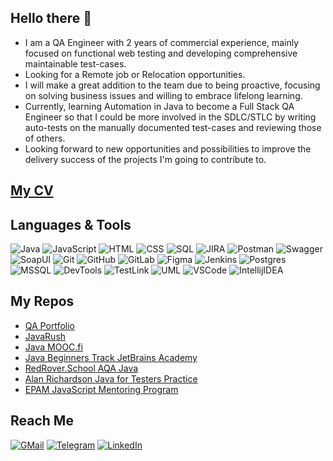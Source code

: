 ## Hello there 👋

- I am a QA Engineer with 2 years of commercial experience, mainly focused on functional web testing and developing comprehensive maintainable test-cases. 
- Looking for a Remote job or Relocation opportunities.
- I will make a great addition to the team due to being proactive, focusing on solving business issues and willing to embrace lifelong learning.
- Currently, learning Automation in Java to become a Full Stack QA Engineer so that I could be more involved in the SDLC/STLC by writing auto-tests on the manually documented test-cases and reviewing those of others.
- Looking forward to new opportunities and possibilities to improve the delivery success of the projects I'm going to contribute to.

## [My CV](https://github.com/lawb4/qa-portfolio/blob/main/CV_QA_YAHOR-LABANAU_v5.pdf)

## Languages & Tools

![Java](https://img.shields.io/badge/-Java-323236?style=for-the-badge&logo=java) ![JavaScript](https://img.shields.io/badge/-JavaScript-323236?style=for-the-badge&logo=javascript) ![HTML](https://img.shields.io/badge/HTML-323236?style=for-the-badge&logo=html5) ![CSS](https://img.shields.io/badge/CSS-323236?style=for-the-badge&logo=css3) ![SQL](https://img.shields.io/badge/SQL-323236?style=for-the-badge&logo=postgresql)
![JIRA](https://img.shields.io/badge/JIRA-323236?style=for-the-badge&logo=jira) ![Postman](https://img.shields.io/badge/POSTMAN-323236?style=for-the-badge&logo=postman) ![Swagger](https://img.shields.io/badge/SWAGGER-323236?style=for-the-badge&logo=swagger) ![SoapUI](https://img.shields.io/badge/SOAPUI-323236?style=for-the-badge&logo=soapui) ![Git](https://img.shields.io/badge/git-323236?style=for-the-badge&logo=git) ![GitHub](https://img.shields.io/badge/GitHub-323236?style=for-the-badge&logo=github) ![GitLab](https://img.shields.io/badge/gitlab-323236?style=for-the-badge&logo=gitlab) ![Figma](https://img.shields.io/badge/figma-323236?style=for-the-badge&logo=figma) ![Jenkins](https://img.shields.io/badge/jenkins-323236?style=for-the-badge&logo=jenkins) ![Postgres](https://img.shields.io/badge/postgres-323236?style=for-the-badge&logo=postgresql) ![MSSQL](https://img.shields.io/badge/mssql-323236?style=for-the-badge&logo=microsoft-sql-server) ![DevTools](https://img.shields.io/badge/devtools-323236?style=for-the-badge&logo=devtools) ![TestLink](https://img.shields.io/badge/testlink-323236?style=for-the-badge&logo=testlink) ![UML](https://img.shields.io/badge/uml-323236?style=for-the-badge&logo=diagrams.net) ![VSCode](https://img.shields.io/badge/vscode-323236?style=for-the-badge&logo=visual-studio-code) ![IntellijIDEA](https://img.shields.io/badge/intellij%20idea-323236?style=for-the-badge&logo=intellij-idea)

## My Repos
- [QA Portfolio](https://github.com/lawb4/qa-portfolio)
- [JavaRush](https://github.com/lawb4/java-rush)
- [Java MOOC.fi](https://github.com/lawb4/java-mooc-fi)
- [Java Beginners Track JetBrains Academy](https://github.com/lawb4/java-jetbrains-academy)
- [RedRover.School AQA Java](https://github.com/lawb4/rryl7-java)
- [Alan Richardson Java for Testers Practice](https://github.com/lawb4/arjftyl)
- [EPAM JavaScript Mentoring Program](https://github.com/lawb4/js-qa-course)

## Reach Me

[![GMail](https://img.shields.io/badge/-gmail-323236?style=for-the-badge&logo=gmail)](mailto:yahorlabanau@gmail.com) [![Telegram](https://img.shields.io/badge/-Telegram-323236?style=for-the-badge&logo=telegram)](https://t.me/lawb4) [![LinkedIn](https://img.shields.io/badge/-LinkedIn-323236?style=for-the-badge&logo=linkedin)](https://www.linkedin.com/in/lawb4)
